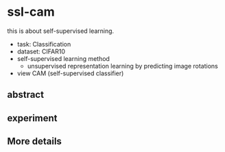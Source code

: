 # ssl-cam

this is about self-supervised learning.

- task: Classification
- dataset: CIFAR10
- self-supervised learning method
  - unsupervised representation learning by predicting image rotations
- view CAM (self-supervised classifier)


## abstract


## experiment


## More details

